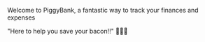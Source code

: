 Welcome to PiggyBank, a fantastic way to track your finances and expenses

"Here to help you save your bacon!!" 🥓💕🐷
